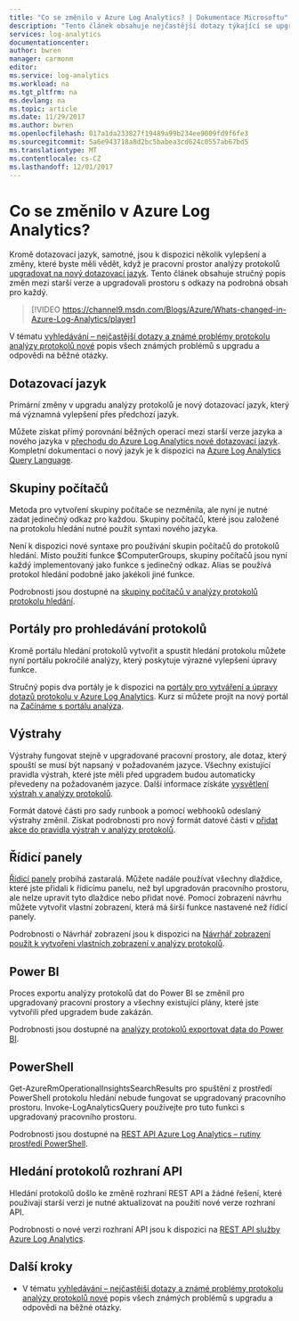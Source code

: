 ```yaml
---
title: "Co se změnilo v Azure Log Analytics? | Dokumentace Microsoftu"
description: "Tento článek obsahuje nejčastější dotazy týkající se upgradu analýzy protokolů pro nové dotazovací jazyk."
services: log-analytics
documentationcenter: 
author: bwren
manager: carmonm
editor: 
ms.service: log-analytics
ms.workload: na
ms.tgt_pltfrm: na
ms.devlang: na
ms.topic: article
ms.date: 11/29/2017
ms.author: bwren
ms.openlocfilehash: 017a1da233827f19489a99b234ee9009fd9f6fe3
ms.sourcegitcommit: 5a6e943718a8d2bc5babea3cd624c0557ab67bd5
ms.translationtype: MT
ms.contentlocale: cs-CZ
ms.lasthandoff: 12/01/2017
---
```

# <a name="whats-changed-in-azure-log-analytics"></a>Co se změnilo v Azure Log Analytics?
Kromě dotazovací jazyk, samotné, jsou k dispozici několik vylepšení a změny, které byste měli vědět, když je pracovní prostor analýzy protokolů [upgradovat na nový dotazovací jazyk](log-analytics-log-search-new.md).  Tento článek obsahuje stručný popis změn mezi starší verze a upgradovali prostoru s odkazy na podrobná obsah pro každý. 

> [!VIDEO https://channel9.msdn.com/Blogs/Azure/Whats-changed-in-Azure-Log-Analytics/player]

V tématu [vyhledávání – nejčastější dotazy a známé problémy protokolu analýzy protokolů nové](log-analytics-log-search-faq.md) popis všech známých problémů s upgradu a odpovědi na běžné otázky.  

## <a name="query-language"></a>Dotazovací jazyk
Primární změny v upgradu analýzy protokolů je nový dotazovací jazyk, který má významná vylepšení přes předchozí jazyk.  

Můžete získat přímý porovnání běžných operací mezi starší verze jazyka a nového jazyka v [přechodu do Azure Log Analytics nové dotazovací jazyk](log-analytics-log-search-transition.md).  Kompletní dokumentaci o nový jazyk je k dispozici na [Azure Log Analytics Query Language](https://docs.loganalytics.io).


## <a name="computer-groups"></a>Skupiny počítačů
Metoda pro vytvoření skupiny počítače se nezměnila, ale nyní je nutné zadat jedinečný odkaz pro každou.  Skupiny počítačů, které jsou založené na protokolu hledání nutné použít syntaxi nového jazyka.

Není k dispozici nové syntaxe pro používání skupin počítačů do protokolů hledání.  Místo použití funkce $ComputerGroups, skupiny počítačů jsou nyní každý implementovaný jako funkce s jedinečný odkaz.  Alias se používá protokol hledání podobně jako jakékoli jiné funkce.  

Podrobnosti jsou dostupné na [skupiny počítačů v analýzy protokolů protokolu hledání](log-analytics-computer-groups.md).


## <a name="log-search-portals"></a>Portály pro prohledávání protokolů
Kromě portálu hledání protokolů vytvořit a spustit hledání protokolu můžete nyní portálu pokročilé analýzy, který poskytuje výrazné vylepšení úpravy funkce.

Stručný popis dva portály je k dispozici na [portály pro vytváření a úpravy dotazů protokolu v Azure Log Analytics](log-analytics-log-search-portals.md).  Kurz si můžete projít na nový portál na [Začínáme s portálu analýza](https://docs.loganalytics.io/docs/Learn/Getting-Started/Getting-started-with-the-Analytics-portal).

## <a name="alerts"></a>Výstrahy
Výstrahy fungovat stejně v upgradované pracovní prostory, ale dotaz, který spouští se musí být napsaný v požadovaném jazyce.  Všechny existující pravidla výstrah, které jste měli před upgradem budou automaticky převedeny na požadovaném jazyce.  Další informace získáte [vysvětlení výstrah v analýzy protokolů](log-analytics-alerts.md).

Formát datové části pro sady runbook a pomocí webhooků odeslaný výstrahy změnil.  Získat podrobnosti pro nový formát datové části v [přidat akce do pravidla výstrah v analýzy protokolů](log-analytics-alerts-actions.md).

## <a name="dashboards"></a>Řídicí panely
[Řídicí panely](log-analytics-dashboards.md) probíhá zastaralá.  Můžete nadále používat všechny dlaždice, které jste přidali k řídicímu panelu, než byl upgradován pracovního prostoru, ale nelze upravit tyto dlaždice nebo přidat nové.  Pomocí zobrazení návrhu můžete vytvořit vlastní zobrazení, která má širší funkce nastavené než řídicí panely.

Podrobnosti o Návrhář zobrazení jsou k dispozici na [Návrhář zobrazení použít k vytvoření vlastních zobrazení v analýzy protokolů](log-analytics-view-designer.md).

## <a name="power-bi"></a>Power BI
Proces exportu analýzy protokolů dat do Power BI se změnil pro upgradovaný pracovní prostory a všechny existující plány, které jste vytvořili před upgradem bude zakázán.  

Podrobnosti jsou dostupné na [analýzy protokolů exportovat data do Power BI](log-analytics-powerbi.md).

## <a name="powershell"></a>PowerShell
Get-AzureRmOperationalInsightsSearchResults pro spuštění z prostředí PowerShell protokolu hledání nebude fungovat se upgradovaný pracovního prostoru.  Invoke-LogAnalyticsQuery používejte pro tuto funkci s upgradovaný pracovního prostoru.

Podrobnosti jsou dostupné na [REST API Azure Log Analytics – rutiny prostředí PowerShell](https://dev.loganalytics.io/documentation/Tools/PowerShell-Cmdlets).

## <a name="log-search-api"></a>Hledání protokolů rozhraní API
Hledání protokolů došlo ke změně rozhraní REST API a žádné řešení, které používají starší verzi je nutné aktualizovat na použití nové verze rozhraní API.   

Podrobnosti o nové verzi rozhraní API jsou k dispozici na [REST API služby Azure Log Analytics](https://dev.loganalytics.io/).

## <a name="next-steps"></a>Další kroky

- V tématu [vyhledávání – nejčastější dotazy a známé problémy protokolu analýzy protokolů nové](log-analytics-log-search-faq.md) popis všech známých problémů s upgradu a odpovědi na běžné otázky.